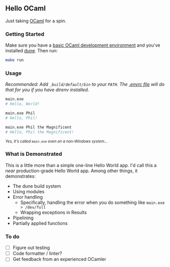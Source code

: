 ## Hello OCaml

Just taking [OCaml](https://ocaml.org/) for a spin.

### Getting Started

Make sure you have a [basic OCaml development environment](https://ocaml.org/docs/up-and-running) and you've installed
[dune](https://dune.build/). Then run:

```bash
make run
```

### Usage

_Recommended: Add `_build/default/bin` to your `PATH`. The [.envrc file](.envrc.template) will do that for you if you
have direnv installed._

```bash
main.exe
# Hello, World!

main.exe Phil
# Hello, Phil!

main.exe Phil the Magnificent
# Hello, Phil the Magnificent!
```

<small>_Yes, it's called `main.exe` even on a non-Windows system..._</small>

### What is Demonstrated

This is a little more than a simple one-line Hello World app. I'd call this a _near_ production-grade Hello World app.
Among other things, it demonstrates:

* The dune build system
* Using modules
* Error handling
    * Specifically, handling the error when you do something like `main.exe > /dev/full`
    * Wrapping exceptions in Results
* Pipelining
* Partially applied functions

### To do

* [ ] Figure out testing
* [ ] Code formatter / linter?
* [ ] Get feedback from an experienced OCamler
